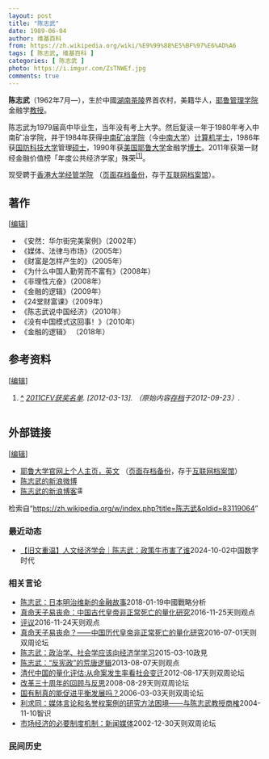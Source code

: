 ```yaml
---
layout: post
title: "陈志武"
date: 1989-06-04
author: 维基百科
from: https://zh.wikipedia.org/wiki/%E9%99%88%E5%BF%97%E6%AD%A6
tags: [ 陈志武, 维基百科 ]
categories: [ 陈志武 ]
photo: https://i.imgur.com/ZsTNWEf.jpg
comments: true
---
```

<div class="mw-content-ltr mw-parser-output" lang="zh" dir="ltr"><p><b>陈志武</b>（1962年7月<span class="useeditintro" title="Template:BLP editintro">—</span>），生於中國<a href="/wiki/%E6%B9%96%E5%8D%97" class="mw-redirect" title="湖南">湖南</a><a href="/wiki/%E8%8C%B6%E9%99%B5" class="mw-redirect" title="茶陵">茶陵</a>界首农村，美籍华人，<a href="/wiki/%E8%80%B6%E9%B2%81%E7%AE%A1%E7%90%86%E5%AD%A6%E9%99%A2" title="耶鲁管理学院">耶鲁管理学院</a>金融学<a href="/wiki/%E6%95%99%E6%8E%88" title="教授">教授</a>。
</p>
<meta property="mw:PageProp/toc">
<div class="mw-heading mw-heading2"></div>
<p>陈志武为1979届高中毕业生，当年没有考上大学。然后复读一年于1980年考入中南矿冶学院，并于1984年获得<a href="/wiki/%E4%B8%AD%E5%8D%97%E7%9F%BF%E5%86%B6%E5%AD%A6%E9%99%A2" class="mw-redirect" title="中南矿冶学院">中南矿冶学院</a>（今<a href="/wiki/%E4%B8%AD%E5%8D%97%E5%A4%A7%E5%AD%A6" title="中南大学">中南大学</a>）<a href="/wiki/%E7%94%B5%E5%AD%90%E8%AE%A1%E7%AE%97%E6%9C%BA" title="电子计算机">计算机</a><a href="/wiki/%E5%AD%A6%E5%A3%AB" class="mw-redirect" title="学士">学士</a>，1986年获<a href="/wiki/%E5%9B%BD%E9%98%B2%E7%A7%91%E6%8A%80%E5%A4%A7%E5%AD%A6" class="mw-redirect" title="国防科技大学">国防科技大学</a>管理<a href="/wiki/%E7%A1%95%E5%A3%AB" title="硕士">硕士</a>，1990年获<a href="/wiki/%E7%BE%8E%E5%9B%BD" title="美国">美国</a><a href="/wiki/%E8%80%B6%E9%B2%81%E5%A4%A7%E5%AD%A6" title="耶鲁大学">耶鲁大学</a>金融学<a href="/wiki/%E5%8D%9A%E5%A3%AB" title="博士">博士</a>。2011年获第一财经金融价值榜「年度公共经济学家」殊荣<sup id="cite_ref-1" class="reference"><a href="#cite_note-1"><span class="cite-bracket">[</span>1<span class="cite-bracket">]</span></a></sup>。
</p><p>现受聘于<a rel="nofollow" class="external text" href="https://www.fbe.hku.hk/staff/academic/detail/zhiwu-chen">香港大学经管学院</a> （<a rel="nofollow" class="external text" href="//web.archive.org/web/20180810011451/https://www.fbe.hku.hk/staff/academic/detail/zhiwu-chen">页面存档备份</a>，存于<a href="/wiki/%E4%BA%92%E8%81%94%E7%BD%91%E6%A1%A3%E6%A1%88%E9%A6%86" title="互联网档案馆">互联网档案馆</a>）。
</p>
<div class="mw-heading mw-heading2"><h2 id="著作"><span id=".E8.91.97.E4.BD.9C"></span>著作</h2><span class="mw-editsection"><span class="mw-editsection-bracket">[</span><a href="/w/index.php?title=%E9%99%88%E5%BF%97%E6%AD%A6&amp;action=edit&amp;section=2" title="编辑章节：著作"><span>编辑</span></a><span class="mw-editsection-bracket">]</span></span></div>
<ul><li>《安然：华尔街完美案例》（2002年）</li>
<li>《媒体、法律与市场》（2005年）</li>
<li>《财富是怎样产生的》（2005年）</li>
<li>《为什么中国人勤劳而不富有》（2008年）</li>
<li>《非理性亢奋》（2008年）</li>
<li>《金融的逻辑》（2009年）</li>
<li>《24堂财富课》（2009年）</li>
<li>《陈志武说中国经济》（2010年）</li>
<li>《没有中国模式这回事！》（2010年）</li>
<li>《金融的逻辑》 （2018年）</li></ul>
<div class="mw-heading mw-heading2"><h2 id="参考资料"><span id=".E5.8F.82.E8.80.83.E8.B5.84.E6.96.99"></span>参考资料</h2><span class="mw-editsection"><span class="mw-editsection-bracket">[</span><a href="/w/index.php?title=%E9%99%88%E5%BF%97%E6%AD%A6&amp;action=edit&amp;section=3" title="编辑章节：参考资料"><span>编辑</span></a><span class="mw-editsection-bracket">]</span></span></div>
<div class="reflist columns references-column-width" style="-moz-column-width: 30em; -webkit-column-width: 30em; column-width: 30em; list-style-type: decimal;">
<ol class="references">
<li id="cite_note-1"><span class="mw-cite-backlink"><b><a href="#cite_ref-1">^</a></b></span> <span class="reference-text"><cite class="citation web"><a rel="nofollow" class="external text" href="http://www.yicai.com/news/2011/12/1258825.html">2011CFV获奖名单</a>.  <span class="reference-accessdate"> [<span class="nowrap">2012-03-13</span>]</span>. （原始内容<a rel="nofollow" class="external text" href="https://web.archive.org/web/20120923005136/http://www.yicai.com/news/2011/12/1258825.html">存档</a>于2012-09-23）.</cite><span title="ctx_ver=Z39.88-2004&amp;rfr_id=info%3Asid%2Fzh.wikipedia.org%3A%E9%99%88%E5%BF%97%E6%AD%A6&amp;rft.btitle=2011CFV%E8%8E%B7%E5%A5%96%E5%90%8D%E5%8D%95&amp;rft.genre=unknown&amp;rft_id=http%3A%2F%2Fwww.yicai.com%2Fnews%2F2011%2F12%2F1258825.html&amp;rft_val_fmt=info%3Aofi%2Ffmt%3Akev%3Amtx%3Abook" class="Z3988"><span style="display:none;">&nbsp;</span></span></span>
</li>
</ol></div>
<div class="mw-heading mw-heading2"><h2 id="外部链接"><span id=".E5.A4.96.E9.83.A8.E9.93.BE.E6.8E.A5"></span>外部链接</h2><span class="mw-editsection"><span class="mw-editsection-bracket">[</span><a href="/w/index.php?title=%E9%99%88%E5%BF%97%E6%AD%A6&amp;action=edit&amp;section=4" title="编辑章节：外部链接"><span>编辑</span></a><span class="mw-editsection-bracket">]</span></span></div>
<ul><li><a rel="nofollow" class="external text" href="http://som.yale.edu/zhiwu-chen">耶鲁大学官网上个人主页，英文</a> （<a rel="nofollow" class="external text" href="//web.archive.org/web/20140407040220/http://som.yale.edu/zhiwu-chen">页面存档备份</a>，存于<a href="/wiki/%E4%BA%92%E8%81%94%E7%BD%91%E6%A1%A3%E6%A1%88%E9%A6%86" title="互联网档案馆">互联网档案馆</a>）</li>
<li><a rel="nofollow" class="external text" href="https://weibo.com/chenzhiwu">陈志武的新浪微博</a></li>
<li><a rel="nofollow" class="external text" href="http://blog.sina.com.cn/chenzhiwu">陈志武的新浪博客</a><span class="skin-invert" typeof="mw:File"><span title="需註冊"><img alt="需註冊" src="//upload.wikimedia.org/wikipedia/commons/thumb/d/d6/Lock-gray-alt-2.svg/10px-Lock-gray-alt-2.svg.png" decoding="async" width="10" height="16" class="mw-file-element" srcset="//upload.wikimedia.org/wikipedia/commons/thumb/d/d6/Lock-gray-alt-2.svg/15px-Lock-gray-alt-2.svg.png 1.5x, //upload.wikimedia.org/wikipedia/commons/thumb/d/d6/Lock-gray-alt-2.svg/20px-Lock-gray-alt-2.svg.png 2x" data-file-width="512" data-file-height="813"></span></span></li></ul>
<!-- 
NewPP limit report
Parsed by mw‐web.eqiad.main‐7bbc6c9c6d‐t4lzw
Cached time: 20240918071731
Cache expiry: 2592000
Reduced expiry: false
Complications: [show‐toc]
CPU time usage: 0.250 seconds
Real time usage: 0.410 seconds
Preprocessor visited node count: 1160/1000000
Post‐expand include size: 4050/2097152 bytes
Template argument size: 469/2097152 bytes
Highest expansion depth: 12/100
Expensive parser function count: 0/500
Unstrip recursion depth: 0/20
Unstrip post‐expand size: 1121/5000000 bytes
Lua time usage: 0.064/10.000 seconds
Lua memory usage: 1978883/52428800 bytes
Number of Wikibase entities loaded: 1/400
-->
<!--
Transclusion expansion time report (%,ms,calls,template)
100.00%  362.465      1 -total
 47.30%  171.445      1 Template:Sinaweibo
 24.85%   90.087      1 Template:Reflist
 22.45%   81.390      1 Template:Cite_web
 14.91%   54.026      1 Template:Bd
  9.02%   32.706      1 Template:Sinablog
  8.75%   31.706      2 Template:BD/isYear
  7.02%   25.456      1 Template:Registration_required
  6.30%   22.844      1 Template:Main_other
  5.45%   19.741      1 Template:IfPNS
-->

<!-- Saved in parser cache with key zhwiki:pcache:idhash:120544-0!canonical!zh and timestamp 20240918071731 and revision id 83119064. Rendering was triggered because: page-view
 -->
</div><!--esi <esi:include src="/esitest-fa8a495983347898/content" /> --><noscript><img src="https://login.wikimedia.org/wiki/Special:CentralAutoLogin/start?type=1x1" alt="" width="1" height="1" style="border: none; position: absolute;"></noscript>
<div class="printfooter" data-nosnippet="">检索自“<a dir="ltr" href="https://zh.wikipedia.org/w/index.php?title=陈志武&amp;oldid=83119064">https://zh.wikipedia.org/w/index.php?title=陈志武&amp;oldid=83119064</a>”</div><div id="recent-news"><h3>最近动态</h3><ul><li><a href="https://nodebe4.github.io/waimei/2024-10-02/%E6%97%A7%E6%96%87%E9%87%8D%E6%B8%A9-%E4%BA%BA%E6%96%87%E7%BB%8F%E6%B5%8E%E5%AD%A6%E4%BC%9A-%E9%99%88%E5%BF%97%E6%AD%A6-%E6%94%BF%E7%AD%96%E7%89%9B%E5%B8%82%E5%AE%B3%E4%BA%86%E8%B0%81" title="【旧文重温】人文经济学会｜陈志武：政策牛市害了谁—— CDT 档案卡 标题：陈志武：政策牛市害了谁作者：陈志武发表日期：2015.7.4来源：人文经济学会主题归类：陈志武主题归类：A股CDS收藏...">【旧文重温】人文经济学会｜陈志武：政策牛市害了谁</a><time>2024-10-02</time><a class="tag">中国数字时代</a></li>
</ul></div><div id="open-opinion"><h3>相关言论</h3><ul><li><a href="https://nodebe4.github.io/opinion/2018-01-19/%E9%99%88%E5%BF%97%E6%AD%A6-%E6%97%A5%E6%9C%AC%E6%98%8E%E6%B2%BB%E7%BB%B4%E6%96%B0%E7%9A%84%E9%87%91%E8%9E%8D%E6%95%85%E4%BA%8B/" title="陈志武">陈志武：日本明治维新的金融故事</a><time>2018-01-19</time><a class="tag">中國戰略分析</a></li>
<li><a href="https://nodebe4.github.io/opinion/2016-11-25/%E7%9C%9F%E5%91%BD%E5%A4%A9%E5%AD%90%E6%98%93%E4%B8%A7%E5%91%BD-%E4%B8%AD%E5%9B%BD%E5%8F%A4%E4%BB%A3%E7%9A%87%E5%B8%9D%E9%9D%9E%E6%AD%A3%E5%B8%B8%E6%AD%BB%E4%BA%A1%E7%9A%84%E9%87%8F%E5%8C%96%E7%A0%94%E7%A9%B6/" title="陈志武">真命天子易丧命：中国古代皇帝非正常死亡的量化研究</a><time>2016-11-25</time><a class="tag">天则观点</a></li>
<li><a href="https://nodebe4.github.io/opinion/2016-11-24/%E8%AF%84%E8%AE%AE/" title="陈志武">评议</a><time>2016-11-24</time><a class="tag">天则观点</a></li>
<li><a href="https://nodebe4.github.io/opinion/2016-07-01/%E7%9C%9F%E5%91%BD%E5%A4%A9%E5%AD%90%E6%98%93%E4%B8%A7%E5%91%BD-%E4%B8%AD%E5%9B%BD%E5%8E%86%E4%BB%A3%E7%9A%87%E5%B8%9D%E9%9D%9E%E6%AD%A3%E5%B8%B8%E6%AD%BB%E4%BA%A1%E7%9A%84%E9%87%8F%E5%8C%96%E7%A0%94%E7%A9%B6/" title="陈志武">真命天子易丧命？——中国历代皇帝非正常死亡的量化研究</a><time>2016-07-01</time><a class="tag">天则双周论坛</a></li>
<li><a href="https://nodebe4.github.io/opinion/2015-03-10/%E9%99%88%E5%BF%97%E6%AD%A6-%E6%94%BF%E6%B2%BB%E5%AD%A6-%E7%A4%BE%E4%BC%9A%E5%AD%A6%E5%BA%94%E8%AF%A5%E5%90%91%E7%BB%8F%E6%B5%8E%E5%AD%A6%E5%AD%A6%E4%B9%A0/" title="杨天兆">陈志武：政治学、社会学应该向经济学学习</a><time>2015-03-10</time><a class="tag">政見</a></li>
<li><a href="https://nodebe4.github.io/opinion/2013-08-07/%E9%99%88%E5%BF%97%E6%AD%A6-%E5%8F%8D%E5%AE%AA%E6%94%BF-%E7%9A%84%E8%8D%92%E5%94%90%E9%80%BB%E8%BE%91/" title="陈志武">陈志武：“反宪政”的荒唐逻辑</a><time>2013-08-07</time><a class="tag">天则观点</a></li>
<li><a href="https://nodebe4.github.io/opinion/2012-08-17/%E6%B8%85%E4%BB%A3%E4%B8%AD%E5%9B%BD%E7%9A%84%E9%87%8F%E5%8C%96%E8%AF%84%E4%BC%B0%E4%BB%8E%E5%91%BD%E6%A1%88%E5%8F%91%E7%94%9F%E7%8E%87%E7%9C%8B%E7%A4%BE%E4%BC%9A%E5%8F%98%E8%BF%81/" title="陈志武">清代中国的量化评估:从命案发生率看社会变迁</a><time>2012-08-17</time><a class="tag">天则双周论坛</a></li>
<li><a href="https://nodebe4.github.io/opinion/2008-08-29/%E6%94%B9%E9%9D%A9%E4%B8%89%E5%8D%81%E5%91%A8%E5%B9%B4%E7%9A%84%E5%9B%9E%E9%A1%BE%E4%B8%8E%E5%8F%8D%E6%80%9D/" title="陈志武">改革三十周年的回顾与反思</a><time>2008-08-29</time><a class="tag">天则双周论坛</a></li>
<li><a href="https://nodebe4.github.io/opinion/2006-03-03/%E5%9B%BD%E6%9C%89%E5%88%B6%E7%9C%9F%E7%9A%84%E8%83%BD%E4%BF%83%E8%BF%9B%E5%B9%B3%E8%A1%A1%E5%8F%91%E5%B1%95%E5%90%97/" title="陈志武">国有制真的能促进平衡发展吗？</a><time>2006-03-03</time><a class="tag">天则双周论坛</a></li>
<li><a href="https://nodebe4.github.io/opinion/2004-11-10/%E5%88%A9%E6%B1%82%E5%90%8C-%E5%AA%92%E4%BD%93%E8%A8%80%E8%AE%BA%E5%92%8C%E5%90%8D%E8%AA%89%E6%9D%83%E6%A1%88%E4%BE%8B%E7%9A%84%E7%A0%94%E7%A9%B6%E6%96%B9%E6%B3%95%E5%9B%B0%E5%A2%83-%E4%B8%8E%E9%99%88%E5%BF%97%E6%AD%A6%E6%95%99%E6%8E%88%E5%95%86%E6%A6%B7/" title="利求同">利求同：媒体言论和名誉权案例的研究方法困境——与陈志武教授商榷</a><time>2004-11-10</time><a class="tag">智识</a></li>
<li><a href="https://nodebe4.github.io/opinion/2002-12-30/%E5%B8%82%E5%9C%BA%E7%BB%8F%E6%B5%8E%E7%9A%84%E5%BF%85%E8%A6%81%E5%88%B6%E5%BA%A6%E6%9C%BA%E5%88%B6-%E6%96%B0%E9%97%BB%E5%AA%92%E4%BD%93/" title="陈志武">市场经济的必要制度机制：新闻媒体</a><time>2002-12-30</time><a class="tag">天则双周论坛</a></li>
</ul></div><div id="mjls-record"><h3>民间历史</h3><ul></ul></div>